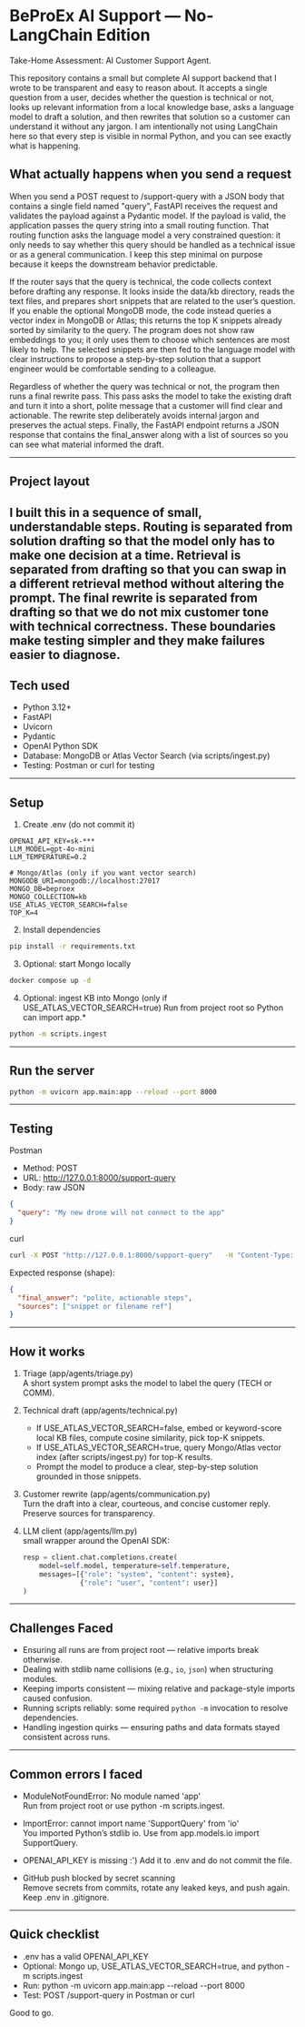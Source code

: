 # BeProEx AI Support — No-LangChain Edition

Take-Home Assessment: AI Customer Support Agent.

This repository contains a small but complete AI support backend that I wrote to be transparent and easy to reason about. It accepts a single question from a user, decides whether the question is technical or not, looks up relevant information from a local knowledge base, asks a language model to draft a solution, and then rewrites that solution so a customer can understand it without any jargon. I am intentionally not using LangChain here so that every step is visible in normal Python, and you can see exactly what is happening.

## What actually happens when you send a request

When you send a POST request to /support-query with a JSON body that contains a single field named "query", FastAPI receives the request and validates the payload against a Pydantic model. If the payload is valid, the application passes the query string into a small routing function. That routing function asks the language model a very constrained question: it only needs to say whether this query should be handled as a technical issue or as a general communication. I keep this step minimal on purpose because it keeps the downstream behavior predictable.

If the router says that the query is technical, the code collects context before drafting any response. It looks inside the data/kb directory, reads the text files, and prepares short snippets that are related to the user’s question. If you enable the optional MongoDB mode, the code instead queries a vector index in MongoDB or Atlas; this returns the top K snippets already sorted by similarity to the query. The program does not show raw embeddings to you; it only uses them to choose which sentences are most likely to help. The selected snippets are then fed to the language model with clear instructions to propose a step-by-step solution that a support engineer would be comfortable sending to a colleague.

Regardless of whether the query was technical or not, the program then runs a final rewrite pass. This pass asks the model to take the existing draft and turn it into a short, polite message that a customer will find clear and actionable. The rewrite step deliberately avoids internal jargon and preserves the actual steps. Finally, the FastAPI endpoint returns a JSON response that contains the final_answer along with a list of sources so you can see what material informed the draft.

---

## Project layout

I built this in a sequence of small, understandable steps. Routing is separated from solution drafting so that the model only has to make one decision at a time. Retrieval is separated from drafting so that you can swap in a different retrieval method without altering the prompt. The final rewrite is separated from drafting so that we do not mix customer tone with technical correctness. These boundaries make testing simpler and they make failures easier to diagnose.
---

## Tech used

- Python 3.12+
- FastAPI
- Uvicorn
- Pydantic
- OpenAI Python SDK
- Database: MongoDB or Atlas Vector Search (via scripts/ingest.py)
- Testing: Postman or curl for testing

---

## Setup

1) Create .env (do not commit it)
```
OPENAI_API_KEY=sk-***
LLM_MODEL=gpt-4o-mini
LLM_TEMPERATURE=0.2

# Mongo/Atlas (only if you want vector search)
MONGODB_URI=mongodb://localhost:27017
MONGO_DB=beproex
MONGO_COLLECTION=kb
USE_ATLAS_VECTOR_SEARCH=false
TOP_K=4
```

2) Install dependencies
```bash
pip install -r requirements.txt
```

3) Optional: start Mongo locally
```bash
docker compose up -d
```

4) Optional: ingest KB into Mongo (only if USE_ATLAS_VECTOR_SEARCH=true)
Run from project root so Python can import app.*
```bash
python -m scripts.ingest
```

---

## Run the server

```bash
python -m uvicorn app.main:app --reload --port 8000
```

---

## Testing



Postman
- Method: POST
- URL: http://127.0.0.1:8000/support-query
- Body: raw JSON
```json
{
  "query": "My new drone will not connect to the app"
}
```

curl
```bash
curl -X POST "http://127.0.0.1:8000/support-query"   -H "Content-Type: application/json"   -d '{"query":"Drone WiFi connect nahi ho raha"}'
```

Expected response (shape):
```json
{
  "final_answer": "polite, actionable steps",
  "sources": ["snippet or filename ref"]
}
```

---

## How it works

1) Triage (app/agents/triage.py)  
   A short system prompt asks the model to label the query (TECH or COMM).

2) Technical draft (app/agents/technical.py)  
   - If USE_ATLAS_VECTOR_SEARCH=false, embed or keyword-score local KB files, compute cosine similarity, pick top-K snippets.
   - If USE_ATLAS_VECTOR_SEARCH=true, query Mongo/Atlas vector index (after scripts/ingest.py) for top-K results.
   - Prompt the model to produce a clear, step-by-step solution grounded in those snippets.

3) Customer rewrite (app/agents/communication.py)  
   Turn the draft into a clear, courteous, and concise customer reply. Preserve sources for transparency.

4) LLM client (app/agents/llm.py)  
    small wrapper around the OpenAI SDK:
   ```python
   resp = client.chat.completions.create(
       model=self.model, temperature=self.temperature,
       messages=[{"role": "system", "content": system},
                 {"role": "user", "content": user}]
   )
   ```

---

## Challenges Faced

- Ensuring all runs are from project root — relative imports break otherwise.
- Dealing with stdlib name collisions (e.g., `io`, `json`) when structuring modules.
- Keeping imports consistent — mixing relative and package-style imports caused confusion.
- Running scripts reliably: some required `python -m` invocation to resolve dependencies.
- Handling ingestion quirks — ensuring paths and data formats stayed consistent across runs.

---

## Common errors I faced

- ModuleNotFoundError: No module named 'app'  
  Run from project root or use python -m scripts.ingest.

- ImportError: cannot import name 'SupportQuery' from 'io'  
  You imported Python’s stdlib io. Use from app.models.io import SupportQuery.

- OPENAI_API_KEY is missing :')
  Add it to .env and do not commit the file.

- GitHub push blocked by secret scanning  
  Remove secrets from commits, rotate any leaked keys, and push again. Keep .env in .gitignore.

---

## Quick checklist

- .env has a valid OPENAI_API_KEY
- Optional: Mongo up, USE_ATLAS_VECTOR_SEARCH=true, and python -m scripts.ingest
- Run: python -m uvicorn app.main:app --reload --port 8000
- Test: POST /support-query in Postman or curl

Good to go.
